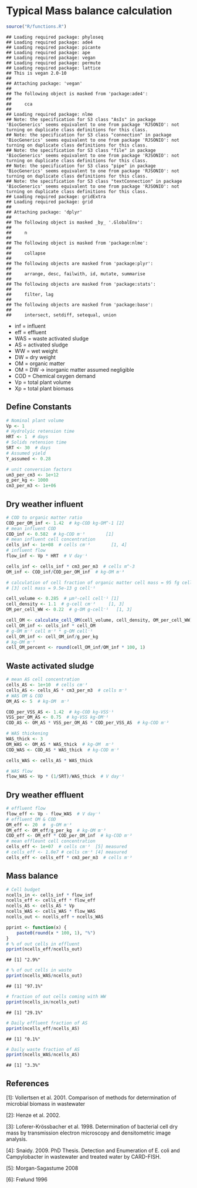 # Typical Mass balance calculation


```r
source("R/functions.R")
```

```
## Loading required package: phyloseq
## Loading required package: ade4
## Loading required package: picante
## Loading required package: ape
## Loading required package: vegan
## Loading required package: permute
## Loading required package: lattice
## This is vegan 2.0-10
## 
## Attaching package: 'vegan'
## 
## The following object is masked from 'package:ade4':
## 
##     cca
## 
## Loading required package: nlme
## Note: the specification for S3 class "AsIs" in package 'BiocGenerics' seems equivalent to one from package 'RJSONIO': not turning on duplicate class definitions for this class.
## Note: the specification for S3 class "connection" in package 'BiocGenerics' seems equivalent to one from package 'RJSONIO': not turning on duplicate class definitions for this class.
## Note: the specification for S3 class "file" in package 'BiocGenerics' seems equivalent to one from package 'RJSONIO': not turning on duplicate class definitions for this class.
## Note: the specification for S3 class "pipe" in package 'BiocGenerics' seems equivalent to one from package 'RJSONIO': not turning on duplicate class definitions for this class.
## Note: the specification for S3 class "textConnection" in package 'BiocGenerics' seems equivalent to one from package 'RJSONIO': not turning on duplicate class definitions for this class.
## Loading required package: gridExtra
## Loading required package: grid
## 
## Attaching package: 'dplyr'
## 
## The following object is masked _by_ '.GlobalEnv':
## 
##     n
## 
## The following object is masked from 'package:nlme':
## 
##     collapse
## 
## The following objects are masked from 'package:plyr':
## 
##     arrange, desc, failwith, id, mutate, summarise
## 
## The following objects are masked from 'package:stats':
## 
##     filter, lag
## 
## The following objects are masked from 'package:base':
## 
##     intersect, setdiff, setequal, union
```


  - inf = influent
  - eff = effluent
  - WAS = waste activated sludge
  - AS  = activated sludge
  - WW  = wet weight
  - DW  = dry weight
  - OM  = organic matter
  - OM  = DW  -> inorganic matter assumed negligible
  - COD = Chemical oxygen demand
  - Vp   = total plant volume
  - Xp   = total plant biomass

## Define Constants


```r
# Nominal plant volume
Vp <- 1
# Hydrolyic retension time
HRT <- 1  # days
# Solids retension time
SRT <- 30  # days
# Assumed yield
Y_assumed <- 0.28

# unit conversion factors
um3_per_cm3 <- 1e+12
g_per_kg <- 1000
cm3_per_m3 <- 1e+06
```


## Dry weather influent


```r
# COD to organic matter ratio
COD_per_OM_inf <- 1.42  # kg-COD kg-OM^-1 [2]
# mean influent COD
COD_inf <- 0.582  # kg-COD m⁻³        [1] 
# mean influent cell concentration
cells_inf <- 1e+08  # cells cm⁻³        [1, 4] 
# influent flow
flow_inf <- Vp * HRT  # V day⁻¹

cells_inf <- cells_inf * cm3_per_m3  # cells m^-3 
OM_inf <- COD_inf/COD_per_OM_inf  # kg-OM m⁻³

# calculation of cell fraction of organic matter cell mass = 95 fg cell⁻¹
# [3] cell mass = 9.5e-13 g cell⁻¹

cell_volume <- 0.285  # µm³-cell cell⁻¹ [1] 
cell_density <- 1.1  # g-cell cm⁻³     [1, 3] 
OM_per_cell_WW <- 0.22  # g-OM g-cell⁻¹   [1, 3] 

cell_OM <- calculate_cell_OM(cell_volume, cell_density, OM_per_cell_WW)
cell_OM_inf <- cells_inf * cell_OM
# g-OM m⁻³ cell m⁻³ * g-OM cell⁻¹
cell_OM_inf <- cell_OM_inf/g_per_kg
# kg-OM m⁻³
cell_OM_percent <- round(cell_OM_inf/OM_inf * 100, 1)
```


## Waste activated sludge


```r
# mean AS cell concentration
cells_AS <- 1e+10  # cells cm⁻³  
cells_AS <- cells_AS * cm3_per_m3  # cells m⁻³ 
# WAS OM & COD
OM_AS <- 5  # kg-OM  m⁻³

COD_per_VSS_AS <- 1.42  # kg-COD kg-VSS⁻¹
VSS_per_OM_AS <- 0.75  # kg-VSS kg-OM⁻¹
COD_AS <- OM_AS * VSS_per_OM_AS * COD_per_VSS_AS  # kg-COD m⁻³

# WAS thickening
WAS_thick <- 3
OM_WAS <- OM_AS * WAS_thick  # kg-OM  m⁻³
COD_WAS <- COD_AS * WAS_thick  # kg-COD m⁻³

cells_WAS <- cells_AS * WAS_thick

# WAS flow
flow_WAS <- Vp * (1/SRT)/WAS_thick  # V day⁻¹
```


## Dry weather effluent


```r
# effluent flow
flow_eff <- Vp - flow_WAS  # V day⁻¹
# effluent OM & COD
OM_eff <- 20  #  g-OM m⁻³
OM_eff <- OM_eff/g_per_kg  # kg-OM m⁻³
COD_eff <- OM_eff * COD_per_OM_inf  # kg-COD m⁻³
# mean effleunt cell concentration
cells_eff <- 1e+07  # cells cm⁻³  [5] measured
# cells_eff <- 1.0e7 # cells cm⁻³ [4] measured
cells_eff <- cells_eff * cm3_per_m3  # cells m⁻³ 
```


## Mass balance


```r
# Cell budget
ncells_in <- cells_inf * flow_inf
ncells_eff <- cells_eff * flow_eff
ncells_AS <- cells_AS * Vp
ncells_WAS <- cells_WAS * flow_WAS
ncells_out <- ncells_eff + ncells_WAS

pprint <- function(x) {
    paste0(round(x * 100, 1), "%")
}
# % of out cells in effluent
pprint(ncells_eff/ncells_out)
```

```
## [1] "2.9%"
```

```r
# % of out cells in waste
pprint(ncells_WAS/ncells_out)
```

```
## [1] "97.1%"
```

```r
# fraction of out cells coming with WW
pprint(ncells_in/ncells_out)
```

```
## [1] "29.1%"
```

```r
# Daily effluent fraction of AS
pprint(ncells_eff/ncells_AS)
```

```
## [1] "0.1%"
```

```r
# Daily waste fraction of AS
pprint(ncells_WAS/ncells_AS)
```

```
## [1] "3.3%"
```



## References
  [1]: Vollertsen et al. 2001. Comparison of methods for determination of microbial biomass in wastewater
         
  [2]: Henze et al. 2002. 
  
  [3]: Loferer-Krössbacher et al. 1998. Determination of bacterial cell dry mass by transmission electron microscopy and densitometric image analysis.
         
  [4]: Snaidy. 2009. PhD Thesis. Detection and Enumeration of E. coli and Campylobacter in wastewater and treated water by CARD-FISH.
         
  [5]: Morgan-Sagastume 2008
  
  [6]: Frølund 1996
